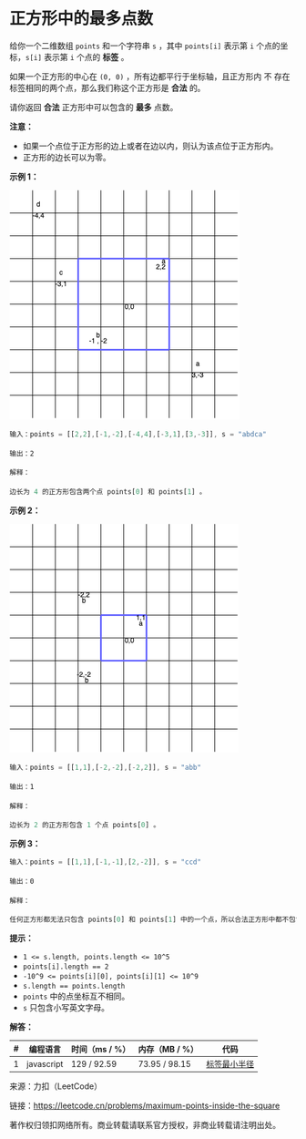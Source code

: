 # 正方形中的最多点数

给你一个二维数组 `points` 和一个字符串 `s` ，其中 `points[i]` 表示第 `i` 个点的坐标，`s[i]` 表示第 `i` 个点的 **标签** 。

如果一个正方形的中心在 `(0, 0)` ，所有边都平行于坐标轴，且正方形内 不 存在标签相同的两个点，那么我们称这个正方形是 **合法** 的。

请你返回 **合法** 正方形中可以包含的 **最多** 点数。

**注意：**

- 如果一个点位于正方形的边上或者在边以内，则认为该点位于正方形内。
- 正方形的边长可以为零。

**示例 1：**

![示例1](./eg1.png)

``` javascript
输入：points = [[2,2],[-1,-2],[-4,4],[-3,1],[3,-3]], s = "abdca"

输出：2

解释：

边长为 4 的正方形包含两个点 points[0] 和 points[1] 。
```

**示例 2：**

![示例2](./eg2.png)

``` javascript
输入：points = [[1,1],[-2,-2],[-2,2]], s = "abb"

输出：1

解释：

边长为 2 的正方形包含 1 个点 points[0] 。
```

**示例 3：**

``` javascript
输入：points = [[1,1],[-1,-1],[2,-2]], s = "ccd"

输出：0

解释：

任何正方形都无法只包含 points[0] 和 points[1] 中的一个点，所以合法正方形中都不包含任何点。
```

**提示：**

- `1 <= s.length, points.length <= 10^5`
- `points[i].length == 2`
- `-10^9 <= points[i][0], points[i][1] <= 10^9`
- `s.length == points.length`
- `points` 中的点坐标互不相同。
- `s` 只包含小写英文字母。

**解答：**

**#**|**编程语言**|**时间（ms / %）**|**内存（MB / %）**|**代码**
--|--|--|--|--
1|javascript|129 / 92.59|73.95 / 98.15|[标签最小半径](./javascript/ac_v1.js)

来源：力扣（LeetCode）

链接：https://leetcode.cn/problems/maximum-points-inside-the-square

著作权归领扣网络所有。商业转载请联系官方授权，非商业转载请注明出处。
